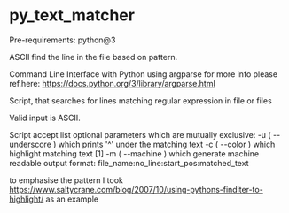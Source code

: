# py_text_matcher

Pre-requirements:
python@3

ASCII find the line in the file based on pattern.



Command Line Interface with Python using argparse
for more info please ref.here:
https://docs.python.org/3/library/argparse.html



Script, that searches for lines matching regular expression in file or files

Valid input is ASCII.

Script accept list optional parameters which are mutually exclusive:
-u ( --underscore ) which prints '^' under the matching text
-c ( --color ) which highlight matching text [1]
-m ( --machine ) which generate machine readable output
                  format: file_name:no_line:start_pos:matched_text
              
to emphasise the pattern I took https://www.saltycrane.com/blog/2007/10/using-pythons-finditer-to-highlight/ 
as an example                  


 

